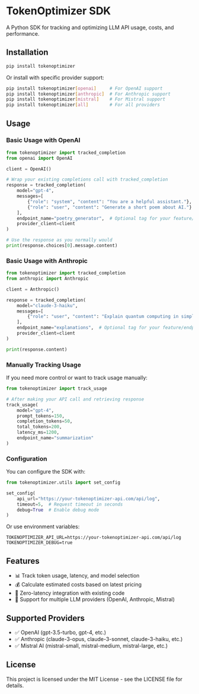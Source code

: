 # TokenOptimizer SDK

A Python SDK for tracking and optimizing LLM API usage, costs, and performance.

## Installation

```bash
pip install tokenoptimizer
```

Or install with specific provider support:

```bash
pip install tokenoptimizer[openai]     # For OpenAI support
pip install tokenoptimizer[anthropic]  # For Anthropic support
pip install tokenoptimizer[mistral]    # For Mistral support
pip install tokenoptimizer[all]        # For all providers
```

## Usage

### Basic Usage with OpenAI

```python
from tokenoptimizer import tracked_completion
from openai import OpenAI

client = OpenAI()

# Wrap your existing completions call with tracked_completion
response = tracked_completion(
    model="gpt-4",
    messages=[
        {"role": "system", "content": "You are a helpful assistant."},
        {"role": "user", "content": "Generate a short poem about AI."}
    ],
    endpoint_name="poetry_generator",  # Optional tag for your feature/endpoint
    provider_client=client
)

# Use the response as you normally would
print(response.choices[0].message.content)
```

### Basic Usage with Anthropic

```python
from tokenoptimizer import tracked_completion
from anthropic import Anthropic

client = Anthropic()

response = tracked_completion(
    model="claude-3-haiku",
    messages=[
        {"role": "user", "content": "Explain quantum computing in simple terms."}
    ],
    endpoint_name="explanations",  # Optional tag for your feature/endpoint
    provider_client=client
)

print(response.content)
```

### Manually Tracking Usage

If you need more control or want to track usage manually:

```python
from tokenoptimizer import track_usage

# After making your API call and retrieving response
track_usage(
    model="gpt-4",
    prompt_tokens=150,
    completion_tokens=50,
    total_tokens=200,
    latency_ms=1200,
    endpoint_name="summarization"
)
```

### Configuration

You can configure the SDK with:

```python
from tokenoptimizer.utils import set_config

set_config(
    api_url="https://your-tokenoptimizer-api.com/api/log",
    timeout=5,  # Request timeout in seconds
    debug=True  # Enable debug mode
)
```

Or use environment variables:

```
TOKENOPTIMIZER_API_URL=https://your-tokenoptimizer-api.com/api/log
TOKENOPTIMIZER_DEBUG=true
```

## Features

- 📊 Track token usage, latency, and model selection
- 💰 Calculate estimated costs based on latest pricing
- 🔄 Zero-latency integration with existing code
- 🧩 Support for multiple LLM providers (OpenAI, Anthropic, Mistral)

## Supported Providers

- ✅ OpenAI (gpt-3.5-turbo, gpt-4, etc.)
- ✅ Anthropic (claude-3-opus, claude-3-sonnet, claude-3-haiku, etc.)
- ✅ Mistral AI (mistral-small, mistral-medium, mistral-large, etc.)

## License

This project is licensed under the MIT License - see the LICENSE file for details. 